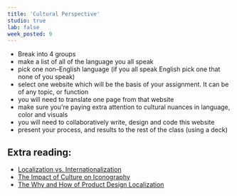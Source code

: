 ```yaml
---
title: 'Cultural Perspective'
studio: true
lab: false
week_posted: 9
---
```


- Break into 4 groups
- make a list of all of the language you all speak
- pick one non–English language (if you all speak English pick one that none of you speak)
- select one website which will be the basis of your assignment. It can be of any topic, or function
- you will need to translate one page from that website
-  make sure you're paying extra attention to cultural nuances in language, color and visuals
-  you will need to collaboratively write, design and code this website
-  present your process, and results to the rest of the class (using a deck)


## Extra reading:

- <a href="https://www.w3.org/International/questions/qa-i18n">Localization vs. Internationalization</a>
- <a href="https://design-nation.icons8.com/the-impact-of-culture-on-iconography-df880f83e7cb">The Impact of Culture on Iconography</a>
- <a href="http://info.moravia.com/blog/the-why-and-how-of-product-design-localization">The Why and How of Product Design Localization</a>
